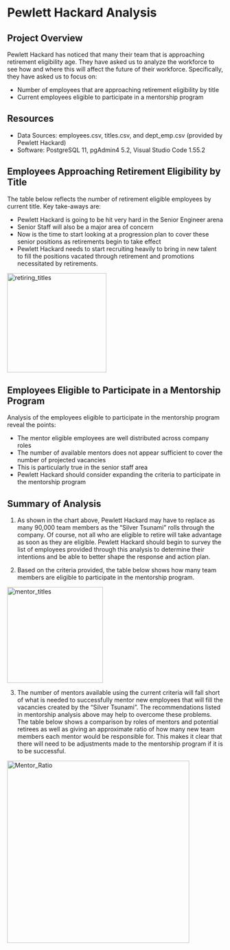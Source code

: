 # Pewlett Hackard Analysis

## Project Overview
Pewlett Hackard has noticed that many their team that is approaching retirement eligibility age. They have asked us to analyze the workforce to see how and where this will affect the future of their workforce.  Specifically, they have asked us to focus on:

-	Number of employees that are approaching retirement eligibility by title
-	Current employees eligible to participate in a mentorship program

## Resources

- Data Sources: employees.csv, titles.csv, and dept_emp.csv (provided by Pewlett Hackard)
- Software: PostgreSQL 11, pgAdmin4 5.2, Visual Studio Code 1.55.2

## Employees Approaching Retirement Eligibility by Title

The table below reflects the number of retirement eligible employees by current title. Key take-aways are:

-	Pewlett Hackard is going to be hit very hard in the Senior Engineer arena
-	Senior Staff will also be a major area of concern
-	Now is the time to start looking at a progression plan to cover these senior positions as retirements begin to take effect
-	Pewlett Hackard needs to start recruiting heavily to bring in new talent to fill the positions vacated through retirement and promotions necessitated by retirements.

<img width="231" alt="retiring_titles" src="https://user-images.githubusercontent.com/78807451/120929353-bea89980-c6b6-11eb-87b4-7d00b5e3eb83.png">

## Employees Eligible to Participate in a Mentorship Program

Analysis of the employees eligible to participate in the mentorship program reveal the points:

-	The mentor eligible employees are well distributed across company roles
-	The number of available mentors does not appear sufficient to cover the number of projected vacancies
-	This is particularly true in the senior staff area
-	Pewlett Hackard should consider expanding the criteria to participate in the mentorship program

## Summary of Analysis

1.	As shown in the chart above, Pewlett Hackard may have to replace as many 90,000 team members as the “Silver Tsunami” rolls through the company. Of course, not all who are eligible to retire will take advantage as soon as they are eligible. Pewlett Hackard should begin to survey the list of employees provided through this analysis to determine their intentions and be able to better shape the response and action plan.

2.	Based on the criteria provided, the table below shows how many team members are eligible to participate in the mentorship program.

<img width="223" alt="mentor_titles" src="https://user-images.githubusercontent.com/78807451/120930298-acc8f580-c6ba-11eb-8f44-937fd539f1dc.png">

3.	The number of mentors available using the current criteria will fall short of what is needed to successfully mentor new employees that will fill the vacancies created by the “Silver Tsunami”.  The recommendations listed in mentorship analysis above may help to overcome these problems. The table below shows a comparison by roles of mentors and potential retirees as well as giving an approximate ratio of how many new team members each mentor would be responsible for. This makes it clear that there will need to be adjustments made to the mentorship program if it is to be successful.

<img width="424" alt="Mentor_Ratio" src="https://user-images.githubusercontent.com/78807451/120931550-0c75cf80-c6c0-11eb-8ce5-b9ffdcd9ba6c.png">

